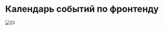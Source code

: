 # Календарь событий по фронтенду

![CI](https://github.com/VChet/frontend-events/workflows/CI/badge.svg)
